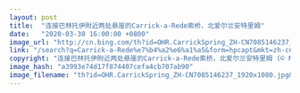 ```yaml
---
layout: post
title:  "连接巴林托伊附近两处悬崖的Carrick-a-Rede索桥，北爱尔兰安特里姆"
date:   "2020-03-30 16:00:00 +0800"
image_url: "http://cn.bing.com/th?id=OHR.CarrickSpring_ZH-CN7085146237_1920x1080.jpg&rf=LaDigue_1920x1080.jpg&pid=hp"
link: "/search?q=Carrick-a-Rede%e7%b4%a2%e6%a1%a5&form=hpcapt&mkt=zh-cn"
copyright: "连接巴林托伊附近两处悬崖的Carrick-a-Rede索桥，北爱尔兰安特里姆 (© NordicMoonlight/iStock/Getty Images Plus)"
image_hash: "a3993e74d17f874407cefa4cb707ab90"
image_filename: "th?id=OHR.CarrickSpring_ZH-CN7085146237_1920x1080.jpg&rf=LaDigue_1920x1080.jpg&pid=hp"
---
```

